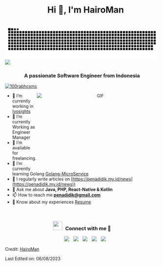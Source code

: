 <!--h1 without bottom border-->
<div id="user-content-toc">
  <ul align="center">
    <summary><h1 style="display: inline-block">Hi 👋, I'm HairoMan</h1></summary>
  </ul>
</div>
<!--- snake -->
<div align="center">
  <img  src="https://github.com/1999AZZAR/1999AZZAR/blob/main/resources/img/grid-snake.svg"
       alt="snake" /></a>
</div>
<!--horizontal divider(gradiant)-->
<img src="https://user-images.githubusercontent.com/73097560/115834477-dbab4500-a447-11eb-908a-139a6edaec5c.gif">
<h3 align="center">A passionate Software Engineer from Indonesia</h3>
<p align="left"> <a href="https://twitter.com/penadidik" target="blank"><img src="https://img.shields.io/twitter/follow/penadidik?logo=twitter&style=for-the-badge" alt="100rabhcsmc" /></a> </p>
<a target="_blank" align="center">
  <img align="right" top="500" height="250" width="400" alt="GIF" src="https://media.giphy.com/media/SWoSkN6DxTszqIKEqv/giphy.gif">
</a>

- 🔭 I’m currently working in <a href="https://ivosights.com/" target="blank">Ivosights</a>
- 🌱 I’m currently Working as Engineer Manager
- 🤝 I’m available for freelancing.
- 🌱 I’m currently learning Golang <a href="https://github.com/penadidik/Golang-MicroService" target="blank">Golang-MicroService</a>
- 📝 I regularly write articles on [https://penadidik.my.id/news](https://penadidik.my.id/news))
- 💬 Ask me about **Java, PHP, React-Native & Kotlin**
- 📫 How to reach me **penadidik@gmail.com**
- 📄 Know about my experiences <a href="https://github.com/penadidik" target="blank">Resume</a>
<br/>
<h3 align="center" > <img src="https://media.giphy.com/media/iY8CRBdQXODJSCERIr/giphy.gif" width="30" height="30" style="margin-right: 10px;">Connect with me 🤝 </h3>

<p align="center">

 <div align="center"  class="icons-social" style="margin-left: 10px;">
        <a style="margin-left: 10px;"  target="_blank" href="https://www.linkedin.com/in/penadidik/">
			<img src="https://img.icons8.com/doodle/40/000000/linkedin--v2.png"></a>
        <a style="margin-left: 10px;" target="_blank" href="https://github.com/penadidik">
		<img src="https://img.icons8.com/doodle/40/000000/github--v1.png"></a>
        <a style="margin-left: 10px;" target="_blank" href="https://instagram.com/penadidik">
			<img src="https://img.icons8.com/doodle/40/000000/instagram-new--v2.png"></a>
		<a style="margin-left: 10px;" target="_blank" href="https://twitter.com/penadidik">
			<img src="https://img.icons8.com/doodle/1x/twitter-squared--v2.png" ></a>
		<a style="margin-left: 10px;" target="_blank" href="https://www.youtube.com/penadidik">
				<img src="https://img.icons8.com/doodle/1x/youtube--v2.png" ></a>
      </div>

</p>


Credit: [HairoMan](https://github.com/penadidik)

Last Edited on: 06/08/2023
